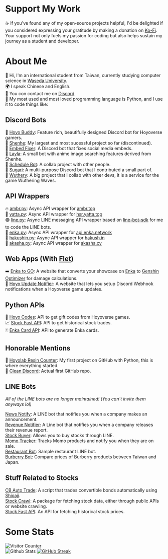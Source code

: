# Support My Work
☕ If you've found any of my open-source projects helpful, I'd be delighted if you considered expressing your gratitude by making a donation on [Ko-Fi](https://ko-fi.com/seriaati). Your support not only fuels my passion for coding but also helps sustain my journey as a student and developer.

# About Me
👋 Hi, I'm an international student from Taiwan, currently studying computer science in [Waseda University](https://www.waseda.jp/top/en/).  
🌍 I speak Chinese and English.  
💬 You con contact me on [Discord](<https://discord.com/users/410036441129943050>)  
🐍 My most used and most loved programming language is Python, and I use it to code things like:  

## Discord Bots
🔺 [Hoyo Buddy](https://github.com/seriaati/hoyo-buddy): Feature rich, beautifully designed Discord bot for Hoyoverse gamers.    
🦢 [Shenhe](https://github.com/seriaati/shenhe_bot): My largest and most sucessful project so far (discontinued).  
🔧 [Embed Fixer](https://github.com/seriaati/embed-fixer): A Discord bot that fixes social media embeds.  
💙 [Layla](https://github.com/seriaati/layla): A small bot with anime image searching features derived from Shenhe.  
📅 [Schedule Bot](https://github.com/seriaati/ScheduleBot): A collab project with other people.  
🛝 [Sugari](https://github.com/Sugari-Bot): A multi-purpose Discord bot that I contributed a small part of.  
🖤 [Wuthery](https://github.com/Wuthery): A big project that I collab with other devs, it is a service for the game Wuthering Waves.  

## API Wrappers
🔥 [ambr.py](https://github.com/seriaati/ambr): Async API wrapper for [ambr.top](https://ambr.top/)  
🌸 [yatta.py](https://github.com/seriaati/yatta): Async API wrapper for [hsr.yatta.top](https://hsr.yatta.top/)  
🟢 [line.py](https://github.com/seriaati/line.py): Async LINE messaging API wrapper based on [line-bot-sdk](https://github.com/line/line-bot-sdk-python) for me to code the LINE bots.  
🔼 [enka.py](https://github.com/seriaati/enka-py): Async API wrapper for [api.enka.network](http://api.enka.network/)  
👺 [hakushin.py](https://github.com/seriaati/hakushin-py): Async API wrapper for [hakush.in](https://hakush.in)  
🤺 [akasha.py](https://github.com/seriaati/akasha-py): Async API wrapper for [akasha.cv](https://akasha.cv)  

## Web Apps (With [Flet](https://github.com/flet-dev/flet))
➡️ [Enka to GO](https://github.com/seriaati/enka-to-go): A website that converts your showcase on [Enka](https://enka.network/) to [Genshin Optimizer](https://frzyc.github.io/genshin-optimizer/#/) for damage calculations.  
🔔 [Hoyo Update Notifier](https://github.com/seriaati/hoyo-update-notifier): A website that lets you setup Discord Webhook notifications when a Hoyoverse game updates.

## Python APIs
🎁 [Hoyo Codes](https://github.com/seriaati/hoyo-codes): API to get gift codes from Hoyoverse games.  
📈 [Stock Fast API](https://github.com/seriaati/stock_fast_api): API to get historical stock trades.  
🃏 [Enka Card API](https://github.com/seriaati/enka-card-api): API to generate Enka cards.

## Honorable Mentions
🌙 [Hoyolab Resin Counter](https://github.com/seriaati/hoyolab-resin-counter): My first project on GitHub with Python, this is where everything started.  
🧹 [Clean Discord](https://github.com/seriaati/cleandiscord): Actual first GitHub repo.

## LINE Bots
*All of the LINE bots are no longer maintained! (You can't invite them anyways lol)*  
  
[News Notify](https://github.com/chatmind-studio/news-notify): A LINE bot that notifies you when a company makes an announcement.  
[Revenue Notifier](https://github.com/chatmind-studio/company-revenue-notifier): A Line bot that notifies you when a company releases their revenue report.  
[Stock Buyer](https://github.com/chatmind-studio/stock-buyer): Allows you to buy stocks through LINE.  
[Momo Tracker](https://github.com/chatmind-studio/momo-tracker): Tracks Momo products and notify you when they are on sale.  
[Restaurant Bot](https://github.com/chatmind-studio/RestaurantBot): Sample restaurant LINE bot.  
[Burberry Bot](https://github.com/chatmind-studio/BurberryLineBot): Compare prices of Burberry products between Taiwan and Japan.

## Stuff Related to Stocks
[CB Auto Trade](https://github.com/seriaati/cb-auto-trade): A script that trades convertible bonds automatically using [Shioaji](https://github.com/Sinotrade/Shioaji).  
[Stock Crawl](https://github.com/seriaati/stock_crawl): A package for fetching stock data, either through public APIs or website crawling.  
[Stock Fast API](https://github.com/seriaati/stock_fast_api): An API for fetching historical stock prices.  

# Some Stats
![Visitor Counter](https://komarev.com/ghpvc/?username=seriaati)  
![Github Stats](https://github-readme-stats.vercel.app/api?username=seriaati&show_icons=true&theme=dark)
[![GitHub Streak](https://streak-stats.demolab.com/?user=seriaati&theme=dark)](https://git.io/streak-stats)
